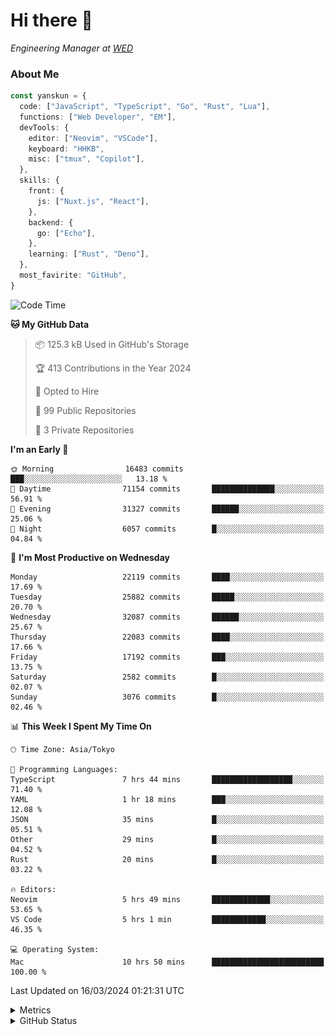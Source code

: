 # Hi there&nbsp;:wave:

<!-- ![Alt text](https://spotify-recently-played-readme.vercel.app/api?user=31kynbuubkiu3r4qh4hjuaglhfay) -->

_Engineering Manager at [WED](https://github.com/wedinc)_

### About Me

```ts
const yanskun = {
  code: ["JavaScript", "TypeScript", "Go", "Rust", "Lua"],
  functions: ["Web Developer", "EM"],
  devTools: {
    editor: ["Neovim", "VSCode"],
    keyboard: "HHKB",
    misc: ["tmux", "Copilot"],
  },
  skills: {
    front: {
      js: ["Nuxt.js", "React"],
    },
    backend: {
      go: ["Echo"],
    },
    learning: ["Rust", "Deno"],
  },
  most_favirite: "GitHub",
}
```

<!--START_SECTION:waka-->
![Code Time](http://img.shields.io/badge/Code%20Time-743%20hrs%2036%20mins-blue)

**🐱 My GitHub Data** 

> 📦 125.3 kB Used in GitHub's Storage 
 > 
> 🏆 413 Contributions in the Year 2024
 > 
> 💼 Opted to Hire
 > 
> 📜 99 Public Repositories 
 > 
> 🔑 3 Private Repositories 
 > 
**I'm an Early 🐤** 

```text
🌞 Morning                16483 commits       ███░░░░░░░░░░░░░░░░░░░░░░   13.18 % 
🌆 Daytime                71154 commits       ██████████████░░░░░░░░░░░   56.91 % 
🌃 Evening                31327 commits       ██████░░░░░░░░░░░░░░░░░░░   25.06 % 
🌙 Night                  6057 commits        █░░░░░░░░░░░░░░░░░░░░░░░░   04.84 % 
```
📅 **I'm Most Productive on Wednesday** 

```text
Monday                   22119 commits       ████░░░░░░░░░░░░░░░░░░░░░   17.69 % 
Tuesday                  25882 commits       █████░░░░░░░░░░░░░░░░░░░░   20.70 % 
Wednesday                32087 commits       ██████░░░░░░░░░░░░░░░░░░░   25.67 % 
Thursday                 22083 commits       ████░░░░░░░░░░░░░░░░░░░░░   17.66 % 
Friday                   17192 commits       ███░░░░░░░░░░░░░░░░░░░░░░   13.75 % 
Saturday                 2582 commits        █░░░░░░░░░░░░░░░░░░░░░░░░   02.07 % 
Sunday                   3076 commits        █░░░░░░░░░░░░░░░░░░░░░░░░   02.46 % 
```


📊 **This Week I Spent My Time On** 

```text
🕑︎ Time Zone: Asia/Tokyo

💬 Programming Languages: 
TypeScript               7 hrs 44 mins       ██████████████████░░░░░░░   71.40 % 
YAML                     1 hr 18 mins        ███░░░░░░░░░░░░░░░░░░░░░░   12.08 % 
JSON                     35 mins             █░░░░░░░░░░░░░░░░░░░░░░░░   05.51 % 
Other                    29 mins             █░░░░░░░░░░░░░░░░░░░░░░░░   04.52 % 
Rust                     20 mins             █░░░░░░░░░░░░░░░░░░░░░░░░   03.22 % 

🔥 Editors: 
Neovim                   5 hrs 49 mins       █████████████░░░░░░░░░░░░   53.65 % 
VS Code                  5 hrs 1 min         ████████████░░░░░░░░░░░░░   46.35 % 

💻 Operating System: 
Mac                      10 hrs 50 mins      █████████████████████████   100.00 % 
```


 Last Updated on 16/03/2024 01:21:31 UTC
<!--END_SECTION:waka-->

<details>
  <summary>Metrics</summary>
  <img src="https://github.com/yanskun/yanskun/blob/main/github-metrics.svg" alt="Metrics">
</details>

<details>
  <summary>GitHub Status</summary>
  <picture>
    <source media="(prefers-color-scheme: dark)" srcset="https://raw.githubusercontent.com/yanskun/yanskun/master/profile-summary-card-output/nord_dark/0-profile-details.svg">
   <img src="https://raw.githubusercontent.com/yanskun/yanskun/master/profile-summary-card-output/default/0-profile-details.svg">
  </picture>
  <br>
  <picture>
    <source media="(prefers-color-scheme: dark)" srcset="https://raw.githubusercontent.com/yanskun/yanskun/master/profile-summary-card-output/nord_dark/1-repos-per-language.svg">
   <img src="https://raw.githubusercontent.com/yanskun/yanskun/master/profile-summary-card-output/default/1-repos-per-language.svg">
  </picture>
  <picture>
    <source media="(prefers-color-scheme: dark)" srcset="https://raw.githubusercontent.com/yanskun/yanskun/master/profile-summary-card-output/nord_dark/2-most-commit-language.svg">
   <img src="https://raw.githubusercontent.com/yanskun/yanskun/master/profile-summary-card-output/default/2-most-commit-language.svg">
  </picture>
  <br>
  <picture>
    <source media="(prefers-color-scheme: dark)" srcset="https://raw.githubusercontent.com/yanskun/yanskun/master/profile-summary-card-output/nord_dark/3-stats.svg">
   <img src="https://raw.githubusercontent.com/yanskun/yanskun/master/profile-summary-card-output/default/3-stats.svg">
  </picture>
  <picture>
    <source media="(prefers-color-scheme: dark)" srcset="https://raw.githubusercontent.com/yanskun/yanskun/master/profile-summary-card-output/nord_dark/4-productive-time.svg">
   <img src="https://raw.githubusercontent.com/yanskun/yanskun/master/profile-summary-card-output/default/4-productive-time.svg">
  </picture>
</details>
